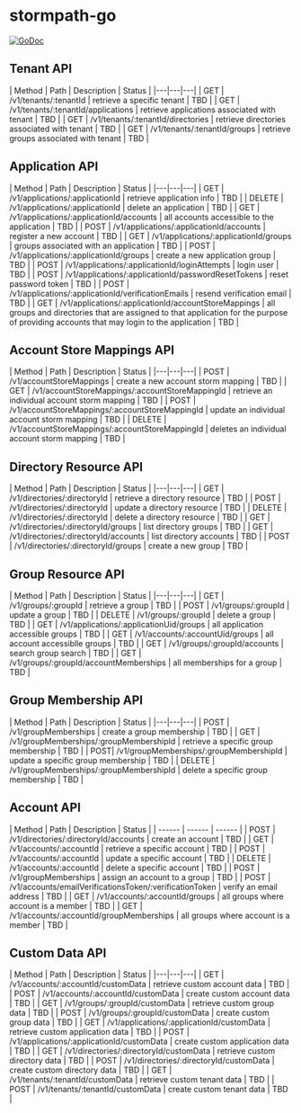 stormpath-go
============

[![GoDoc](https://godoc.org/github.com/savaki/stormpath-go?status.svg)](https://godoc.org/github.com/savaki/stormpath-go)

## Tenant API

| Method | Path | Description | Status |
|---|---|---|
| GET | /v1/tenants/:tenantId | retrieve a specific tenant | TBD |
| GET | /v1/tenants/:tenantId/applications | retrieve applications associated with tenant | TBD |
| GET | /v1/tenants/:tenantId/directories | retrieve directories associated with tenant | TBD |
| GET | /v1/tenants/:tenantId/groups | retrieve groups associated with tenant | TBD |

## Application API

| Method | Path | Description | Status |
|---|---|---|
| GET | /v1/applications/:applicationId | retrieve application info | TBD |
| DELETE | /v1/applications/:applicationId | delete an application | TBD |
| GET | /v1/applications/:applicationId/accounts | all accounts accessible to the application | TBD |
| POST | /v1/applications/:applicationId/accounts | register a new account | TBD |
| GET | /v1/applications/:applicationId/groups | groups associated with an application | TBD |
| POST | /v1/applications/:applicationId/groups | create a new application group | TBD |
| POST | /v1/applications/:applicationId/loginAttempts | login user | TBD |
| POST | /v1/applications/:applicationId/passwordResetTokens | reset password token | TBD | 
| POST | /v1/applications/:applicationId/verificationEmails | resend verification email | TBD |
| GET | /v1/applications/:applicationId/accountStoreMappings | all groups and directories that are assigned to that application for the purpose of providing accounts that may login to the application | TBD |

## Account Store Mappings API

| Method | Path | Description | Status |
|---|---|---|
| POST | /v1/accountStoreMappings | create a new account storm mapping | TBD |
| GET | /v1/accountStoreMappings/:accountStoreMappingId | retrieve an individual account storm mapping | TBD |
| POST | /v1/accountStoreMappings/:accountStoreMappingId | update an individual account storm mapping | TBD |
| DELETE | /v1/accountStoreMappings/:accountStoreMappingId | deletes an individual account storm mapping | TBD |

## Directory Resource API

| Method | Path | Description | Status |
|---|---|---|
| GET | /v1/directories/:directoryId | retrieve a directory resource | TBD | 
| POST | /v1/directories/:directoryId | update a directory resource | TBD | 
| DELETE | /v1/directories/:directoryId | delete a directory resource | TBD | 
| GET | /v1/directories/:directoryId/groups | list directory groups | TBD |
| GET | /v1/directories/:directoryId/accounts | list directory accounts | TBD | 
| POST | /v1/directories/:directoryId/groups | create a new group | TBD |

## Group Resource API

| Method | Path | Description | Status |
|---|---|---|
| GET | /v1/groups/:groupId | retrieve a group | TBD |
| POST | /v1/groups/:groupId | update a group | TBD |
| DELETE | /v1/groups/:groupId | delete a group | TBD |
| GET | /v1/applications/:applicationUid/groups | all application accessible groups | TBD |
| GET | /v1/accounts/:accountUid/groups | all account accessiblle groups | TBD | 
| GET | /v1/groups/:groupId/accounts | search group search | TBD |
| GET | /v1/groups/:groupId/accountMemberships | all memberships for a group | TBD |

## Group Membership API

| Method | Path | Description | Status |
|---|---|---|
| POST | /v1/groupMemberships | create a group membership | TBD |
| GET | /v1/groupMemberships/:groupMembershipId | retrieve a specific group membership | TBD |
| POST| /v1/groupMemberships/:groupMembershipId | update a specific group membership | TBD |
| DELETE | /v1/groupMemberships/:groupMembershipId | delete a specific group membership | TBD |

## Account API

| Method | Path | Description | Status |
| ------ | ------ | ------ |
| POST | /v1/directories/:directoryId/accounts | create an account | TBD |
| GET | /v1/accounts/:accountId | retrieve a specific account | TBD |
| POST | /v1/accounts/:accountId | update a specific account | TBD |
| DELETE | /v1/accounts/:accountId | delete a specific account | TBD |
| POST | /v1/groupMemberships | assign an account to a group | TBD | 
| POST | /v1/accounts/emailVerificationsToken/:verificationToken | verify an email address | TBD |
| GET | /v1/accounts/:accountId/groups | all groups where account is a member | TBD |
| GET | /v1/accounts/:accountId/groupMemberships | all groups where account is a member | TBD |

## Custom Data API

| Method | Path | Description | Status |
|---|---|---|
| GET | /v1/accounts/:accountId/customData | retrieve custom account data | TBD |
| POST | /v1/accounts/:accountId/customData | create custom account data | TBD |
| GET | /v1/groups/:groupId/customData | retrieve custom group data | TBD |
| POST | /v1/groups/:groupId/customData | create custom group data | TBD |
| GET | /v1/applications/:applicationId/customData | retrieve custom application data | TBD |
| POST | /v1/applications/:applicationId/customData | create custom application data | TBD |
| GET | /v1/directories/:directoryId/customData | retrieve custom directory data | TBD |
| POST | /v1/directories/:directoryId/customData | create custom directory data | TBD |
| GET | /v1/tenants/:tenantId/customData | retrieve custom tenant data | TBD |
| POST | /v1/tenants/:tenantId/customData | create custom tenant data | TBD |




